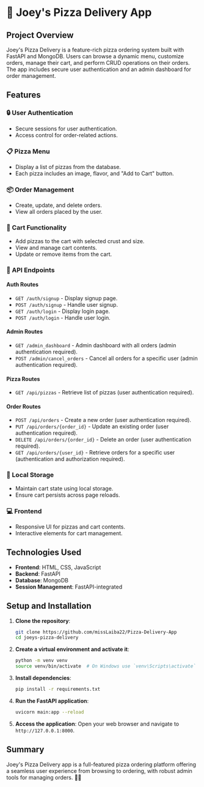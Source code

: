 # 🍕 Joey's Pizza Delivery App

## Project Overview

Joey's Pizza Delivery is a feature-rich pizza ordering system built with FastAPI and MongoDB. Users can browse a dynamic menu, customize orders, manage their cart, and perform CRUD operations on their orders. The app includes secure user authentication and an admin dashboard for order management.

## Features

### 🔒 User Authentication
- Secure sessions for user authentication.
- Access control for order-related actions.

### 📋 Pizza Menu
- Display a list of pizzas from the database.
- Each pizza includes an image, flavor, and "Add to Cart" button.

### 📦 Order Management
- Create, update, and delete orders.
- View all orders placed by the user.

### 🛒 Cart Functionality
- Add pizzas to the cart with selected crust and size.
- View and manage cart contents.
- Update or remove items from the cart.

### 📡 API Endpoints

#### Auth Routes
- `GET /auth/signup` - Display signup page.
- `POST /auth/signup` - Handle user signup.
- `GET /auth/login` - Display login page.
- `POST /auth/login` - Handle user login.

#### Admin Routes
- `GET /admin_dashboard` - Admin dashboard with all orders (admin authentication required).
- `POST /admin/cancel_orders` - Cancel all orders for a specific user (admin authentication required).

#### Pizza Routes
- `GET /api/pizzas` - Retrieve list of pizzas (user authentication required).

#### Order Routes
- `POST /api/orders` - Create a new order (user authentication required).
- `PUT /api/orders/{order_id}` - Update an existing order (user authentication required).
- `DELETE /api/orders/{order_id}` - Delete an order (user authentication required).
- `GET /api/orders/{user_id}` - Retrieve orders for a specific user (authentication and authorization required).

### 💾 Local Storage
- Maintain cart state using local storage.
- Ensure cart persists across page reloads.

### 💻 Frontend
- Responsive UI for pizzas and cart contents.
- Interactive elements for cart management.

## Technologies Used
- **Frontend**: HTML, CSS, JavaScript
- **Backend**: FastAPI
- **Database**: MongoDB
- **Session Management**: FastAPI-integrated

## Setup and Installation

1. **Clone the repository**:
    ```bash
    git clone https://github.com/missLaiba22/Pizza-Delivery-App
    cd joeys-pizza-delivery
    ```

2. **Create a virtual environment and activate it**:
    ```bash
    python -m venv venv
    source venv/bin/activate  # On Windows use `venv\Scripts\activate`
    ```

3. **Install dependencies**:
    ```bash
    pip install -r requirements.txt
    ```

4. **Run the FastAPI application**:
    ```bash
    uvicorn main:app --reload
    ```

5. **Access the application**:
    Open your web browser and navigate to `http://127.0.0.1:8000`.

## Summary

Joey's Pizza Delivery app is a full-featured pizza ordering platform offering a seamless user experience from browsing to ordering, with robust admin tools for managing orders. 🍕🚀

